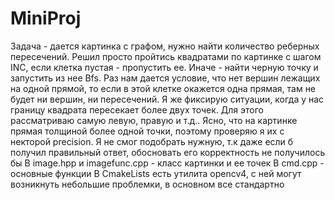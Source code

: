 # MiniProj

Задача - дается картинка с графом, нужно найти количество реберных пересечений. Решил просто пройтись квадратами по картинке с шагом INC, если клетка пустая - пропустить ее. Иначе - найти черную точку и запустить из нее Bfs. Раз нам дается условие, что нет вершин лежащих на одной прямой, то если в этой клетке окажется одна прямая, там не будет ни вершин, ни пересечений. Я же фиксирую ситуации, когда у нас границу квадрата пересекает более двух точек. Для этого рассматриваю самую левую, правую и т.д.. Ясно, что на картинке прямая толщиной более одной точки, поэтому проверяю я их с некторой precision. Я не смог подобрать нужную, т.к даже если б получил правильный ответ, обосновать его корректность не получилось бы
В image.hpp и imagefunc.cpp - класс картинки и ее точек
В cmd.cpp - основные функции
В CmakeLists есть утилита opencv4, с ней могут возникнуть небольшие проблемки, в основном все стандартно
